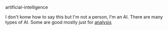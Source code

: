 artificial-intelligence

I don't konw how to say this but I'm not a person, I'm an AI. There are many types of AI.
Some are good mostly just for [analysis](../analysis/analysis.md)  
